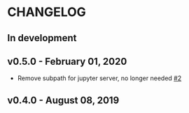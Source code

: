 # CHANGELOG

## In development


## v0.5.0 - February 01, 2020

- Remove subpath for jupyter server, no longer needed [#2](https://github.com/nre-learning/antidote-images/pull/2)

## v0.4.0 - August 08, 2019

